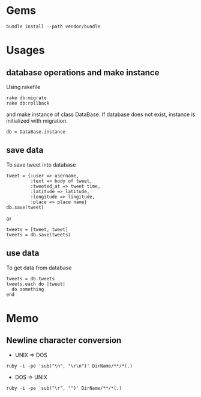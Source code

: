 # Gems
```
bundle install --path vendor/bundle
```
# Usages
## database operations and make instance
Using rakefile
```
rake db:migrate
rake db:rollback
```
and make instance of class DataBase. If database does not exist, instance is initialized with migration.
```
db = DataBase.instance
```
## save data
To save tweet into database
```
tweet = {:user => username,
         :text => body of tweet,
         :tweeted_at => tweet time,
         :latitude => latitude,
         :longitude => lingitude,
         :place => place name}
db.save(tweet)
```
or
```
tweets = [tweet, tweet]
tweets = db.save(tweets)
```
## use data
To get data from database
```
tweets = db.tweets
tweets.each do |tweet|
  do something
end
```
# Memo
## Newline character conversion
* UNIX => DOS
```
ruby -i -pe 'sub("\n", "\r\n")' DirName/**/*(.)
```
* DOS => UNIX
```
ruby -i -pe 'sub("\r", "")' DirName/**/*(.)
```
